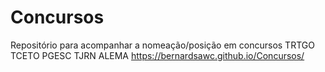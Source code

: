 # Concursos
Repositório para acompanhar a nomeação/posição em concursos
TRTGO
TCETO
PGESC
TJRN
ALEMA
https://bernardsawc.github.io/Concursos/
